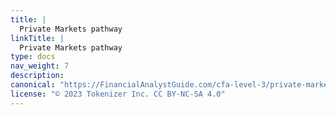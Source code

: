 ```yaml
---
title: |
  Private Markets pathway
linkTitle: |
  Private Markets pathway
type: docs
nav_weight: 7
description: 
canonical: "https://FinancialAnalystGuide.com/cfa-level-3/private-markets-pathway/"
license: "© 2023 Tokenizer Inc. CC BY-NC-SA 4.0"
---
```

